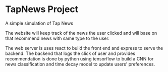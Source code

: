 # TapNews Project

A simple simulation of Tap News

The website will keep track of the news the user clicked and will base on that recommend news with same type to the user.

The web server is uses react to build the front end and express to serve the backend.
The backend that logs the click of user and provides recommendation is done by python using tensorflow to build a CNN for news classification and time decay model to update users' preferences.
